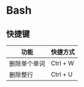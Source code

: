 # Bash

## 快捷键

| 功能         | 快捷方式 |
| ------------ | -------- |
| 删除单个单词 | Ctrl + W |
| 删除整行     | Ctrl + U |
